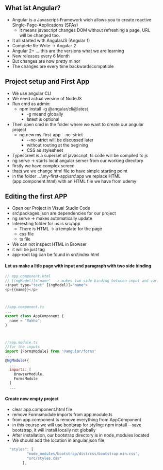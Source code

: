 ## What ist Angular?
- Angular is a Javascript-Framework wich allows you to create reactive Single-Page-Applications (SPAs)
  - It means javascript changes DOM without refreshing a page, URL will be changed too.
- It all started with AngularJS (Angular 1)
- Complete Re-Write -> Angular 2
- Angular 2+ ... this are the versions what we are learning
- New releases every 6 Month
- But changes are now pretty minor
- The changes are every time backwardscompatible


## Project setup and First App
- We use angular CLI 
- We need actual version of NodeJS
- Run cmd as admin:
  - npm install -g @angular/cli@latest
    - -g meand globally
    - latest is optional
- Then open cmd in the folder where we want to create our angular project
  - ng new my-first-app --no-strict
    - --no-strict will be discussed later
    - without routing at the begining
    - CSS as stylesheet
- Typescreet is a superset of javascript, ts code will be compiled to js
- ng serve  -> starts local angular server from our working directory
- firstly we have complex screen
- thats we we change html file to have simple starting point
- in the folder ...\my-first-app\src\app we replace HTML (app.component.html) with an HTML file we have from udemy


## Editing the first APP
- Open our Project in Visual Studio Code
- src\packages.json are dependencies for our project
- ng serve -> makes automatically update
- Interesting folder for us is src/app
  - There is HTML -> a template for the page
  - css file
  - ts file
- We can not inspect HTML in Browser
- it will be just <app-root> tag
- app-root tag can be found in src\index.html

#### Let us make a litle page with input and paragraph with two side binding
```js
// app.component.html
// [(ngModel)]="name"  -> makes two side binding between input and variable name
<input type="text" [(ngModel)]="name">
<p>{{name}}</p>



//app.component.ts
...
export class AppComponent {
  name = 'Vakho';
}



//app.module.ts
//for the inputs
import {FormsModule} from '@angular/forms'
...
@NgModule({
  ...
  imports: [
    BrowserModule,
    FormsModule
  ]
  ...


```

#### Create new empty project
- clear app.component.html file
- remove Formsmodule imports from app.module.ts
- from app.component.ts remove everything from AppComponent
- in this course we will use bootsrap for styling: npm install --save bootstrap, it will install locally not globally
- After installation, our bootstrap directory is in node_modules located
- We should add the location in angular.json file

```js
  "styles": [
          "node_modules/bootstrap/dist/css/bootstrap.min.css",
          "src/styles.css"
        ],
```

